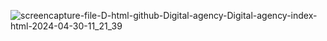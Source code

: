 ![screencapture-file-D-html-github-Digital-agency-Digital-agency-index-html-2024-04-30-11_21_39](https://github.com/tayebkhandev/Digital_agency/assets/123813633/9489d60b-ade2-4f67-88ea-01f43b6920d0)
